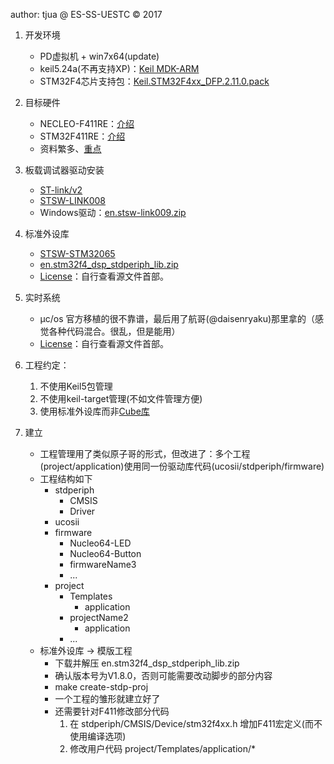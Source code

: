 author: tjua @ ES-SS-UESTC © 2017

1. 开发环境
	- PD虚拟机 + win7x64(update)
	- keil5.24a(不再支持XP)：[Keil MDK-ARM](http://www.keil.com/mdk5)
	- STM32F4芯片支持包：[Keil.STM32F4xx_DFP.2.11.0.pack](http://www.keil.com/dd2/pack/)

2. 目标硬件
	- NECLEO-F411RE：[介绍](http://www.st.com/content/st_com/en/products/evaluation-tools/product-evaluation-tools/mcu-eval-tools/stm32-mcu-eval-tools/stm32-mcu-nucleo/nucleo-f411re.html)
	- STM32F411RE：[介绍](http://www.st.com/content/st_com/en/products/microcontrollers/stm32-32-bit-arm-cortex-mcus/stm32-high-performance-mcus/stm32f4-series/stm32f411/stm32f411re.html)
	- 资料繁多、[重点](files)

3. 板载调试器驱动安装
	- [ST-link/v2](http://www.st.com/en/development-tools/debug-hardware-for-stm32-mcus.html)
	- [STSW-LINK008](http://www.st.com/content/st_com/en/products/development-tools/hardware-development-tools/development-tool-hardware-for-mcus/debug-hardware-for-mcus/debug-hardware-for-stm32-mcus/st-link-v2.html)
	- Windows驱动：[en.stsw-link009.zip](http://www.st.com/content/st_com/en/products/embedded-software/development-tool-software/stsw-link008.html)

4. 标准外设库
	- [STSW-STM32065](http://www.st.com/en/embedded-software/stm32-standard-peripheral-libraries.html)
	- [en.stm32f4_dsp_stdperiph_lib.zip](http://www.st.com/content/st_com/en/products/embedded-software/mcus-embedded-software/stm32-embedded-software/stm32-standard-peripheral-libraries/stsw-stm32065.html)
	- [License](http://www.st.com/software_license_agreement_liberty_v2)：自行查看源文件首部。

5. 实时系统
	- µc/os 官方移植的很不靠谱，最后用了航哥(@daisenryaku)那里拿的（感觉各种代码混合。很乱，但是能用）
	- [License](#)：自行查看源文件首部。

6. 工程约定：
	1. 不使用Keil5包管理
	2. 不使用keil-target管理(不如文件管理方便)
	3. 使用标准外设库而非[Cube库](http://www.st.com/en/embedded-software/stm32cube-embedded-software.html)

7. 建立	 
	- 工程管理用了类似原子哥的形式，但改进了：多个工程(project/application)使用同一份驱动库代码(ucosii/stdperiph/firmware)
	- 工程结构如下
		- stdperiph
			- CMSIS
			- Driver
		- ucosii
		- firmware
			- Nucleo64-LED
			- Nucleo64-Button
			- firmwareName3
			- ...
		- project
			- Templates
				- application
			- projectName2
				- application
			- ...
	- 标准外设库 -> 模版工程
		- 下载并解压 en.stm32f4_dsp_stdperiph_lib.zip
		- 确认版本号为V1.8.0，否则可能需要改动脚步的部分内容
		- make create-stdp-proj
		- 一个工程的雏形就建立好了
		- 还需要针对F411修改部分代码
			1. 在 stdperiph/CMSIS/Device/stm32f4xx.h 增加F411宏定义(而不使用编译选项)
			2. 修改用户代码 project/Templates/application/*
